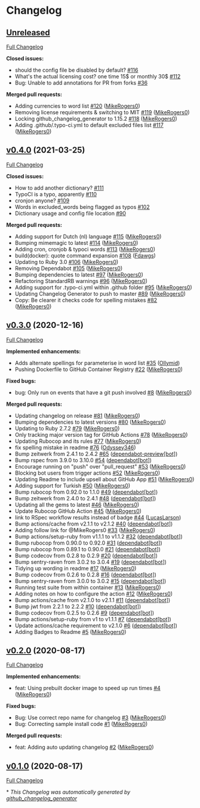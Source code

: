 # Changelog

## [Unreleased](https://github.com/TypoCI/spellcheck-action/tree/HEAD)

[Full Changelog](https://github.com/TypoCI/spellcheck-action/compare/v0.4.0...HEAD)

**Closed issues:**

- should the config file be disabled by default? [\#116](https://github.com/TypoCI/spellcheck-action/issues/116)
- What's the actual licensing cost? one time 15$ or monthly 30$ [\#112](https://github.com/TypoCI/spellcheck-action/issues/112)
- Bug: Unable to add annotations for PR from forks [\#36](https://github.com/TypoCI/spellcheck-action/issues/36)

**Merged pull requests:**

- Adding currencies to word list [\#120](https://github.com/TypoCI/spellcheck-action/pull/120) ([MikeRogers0](https://github.com/MikeRogers0))
- Removing license requirements & switching to MIT [\#119](https://github.com/TypoCI/spellcheck-action/pull/119) ([MikeRogers0](https://github.com/MikeRogers0))
- Locking github\_changelog\_generator to 1.15.2 [\#118](https://github.com/TypoCI/spellcheck-action/pull/118) ([MikeRogers0](https://github.com/MikeRogers0))
- Adding .github/.typo-ci.yml to default excluded files list [\#117](https://github.com/TypoCI/spellcheck-action/pull/117) ([MikeRogers0](https://github.com/MikeRogers0))

## [v0.4.0](https://github.com/TypoCI/spellcheck-action/tree/v0.4.0) (2021-03-25)

[Full Changelog](https://github.com/TypoCI/spellcheck-action/compare/v0.3.0...v0.4.0)

**Closed issues:**

- How to add another dictionary? [\#111](https://github.com/TypoCI/spellcheck-action/issues/111)
- TypoCI is a typo, apparently [\#110](https://github.com/TypoCI/spellcheck-action/issues/110)
- cronjon anyone? [\#109](https://github.com/TypoCI/spellcheck-action/issues/109)
- Words in excluded\_words being flagged as typos [\#102](https://github.com/TypoCI/spellcheck-action/issues/102)
- Dictionary usage and config file location [\#90](https://github.com/TypoCI/spellcheck-action/issues/90)

**Merged pull requests:**

- Adding support for Dutch \(nl\) language [\#115](https://github.com/TypoCI/spellcheck-action/pull/115) ([MikeRogers0](https://github.com/MikeRogers0))
- Bumping mimemagic to latest [\#114](https://github.com/TypoCI/spellcheck-action/pull/114) ([MikeRogers0](https://github.com/MikeRogers0))
- Adding cron, cronjob & typoci words [\#113](https://github.com/TypoCI/spellcheck-action/pull/113) ([MikeRogers0](https://github.com/MikeRogers0))
- build\(docker\): quote command expansion [\#108](https://github.com/TypoCI/spellcheck-action/pull/108) ([Fdawgs](https://github.com/Fdawgs))
- Updating to Ruby 3.0 [\#106](https://github.com/TypoCI/spellcheck-action/pull/106) ([MikeRogers0](https://github.com/MikeRogers0))
- Removing Dependabot [\#105](https://github.com/TypoCI/spellcheck-action/pull/105) ([MikeRogers0](https://github.com/MikeRogers0))
- Bumping dependencies to latest [\#97](https://github.com/TypoCI/spellcheck-action/pull/97) ([MikeRogers0](https://github.com/MikeRogers0))
- Refactoring StandardRB warnings [\#96](https://github.com/TypoCI/spellcheck-action/pull/96) ([MikeRogers0](https://github.com/MikeRogers0))
- Adding support for .typo-ci.yml within .github folder [\#95](https://github.com/TypoCI/spellcheck-action/pull/95) ([MikeRogers0](https://github.com/MikeRogers0))
- Updating Changelog Generator to push to master [\#89](https://github.com/TypoCI/spellcheck-action/pull/89) ([MikeRogers0](https://github.com/MikeRogers0))
- Copy: Be clearer it checks code for spelling mistakes [\#82](https://github.com/TypoCI/spellcheck-action/pull/82) ([MikeRogers0](https://github.com/MikeRogers0))

## [v0.3.0](https://github.com/TypoCI/spellcheck-action/tree/v0.3.0) (2020-12-16)

[Full Changelog](https://github.com/TypoCI/spellcheck-action/compare/v0.2.0...v0.3.0)

**Implemented enhancements:**

- Adds alternate spellings for parameterise in word list  [\#35](https://github.com/TypoCI/spellcheck-action/pull/35) ([Ollymid](https://github.com/Ollymid))
- Pushing Dockerfile to GitHub Container Registry [\#22](https://github.com/TypoCI/spellcheck-action/pull/22) ([MikeRogers0](https://github.com/MikeRogers0))

**Fixed bugs:**

- bug: Only run on events that have a git push involved [\#8](https://github.com/TypoCI/spellcheck-action/pull/8) ([MikeRogers0](https://github.com/MikeRogers0))

**Merged pull requests:**

- Updating changelog on release [\#81](https://github.com/TypoCI/spellcheck-action/pull/81) ([MikeRogers0](https://github.com/MikeRogers0))
- Bumping dependencies to latest versions [\#80](https://github.com/TypoCI/spellcheck-action/pull/80) ([MikeRogers0](https://github.com/MikeRogers0))
- Updating to Ruby 2.7.2 [\#79](https://github.com/TypoCI/spellcheck-action/pull/79) ([MikeRogers0](https://github.com/MikeRogers0))
- Only tracking major version tag for GitHub Actions [\#78](https://github.com/TypoCI/spellcheck-action/pull/78) ([MikeRogers0](https://github.com/MikeRogers0))
- Updating Rubocop and its rules [\#77](https://github.com/TypoCI/spellcheck-action/pull/77) ([MikeRogers0](https://github.com/MikeRogers0))
- fix spelling mistake in readme [\#76](https://github.com/TypoCI/spellcheck-action/pull/76) ([Odyssey346](https://github.com/Odyssey346))
- Bump zeitwerk from 2.4.1 to 2.4.2 [\#65](https://github.com/TypoCI/spellcheck-action/pull/65) ([dependabot-preview[bot]](https://github.com/apps/dependabot-preview))
- Bump rspec from 3.9.0 to 3.10.0 [\#54](https://github.com/TypoCI/spellcheck-action/pull/54) ([dependabot[bot]](https://github.com/apps/dependabot))
- Encourage running on "push" over "pull\_request" [\#53](https://github.com/TypoCI/spellcheck-action/pull/53) ([MikeRogers0](https://github.com/MikeRogers0))
- Blocking bot users from trigger actions [\#52](https://github.com/TypoCI/spellcheck-action/pull/52) ([MikeRogers0](https://github.com/MikeRogers0))
- Updating Readme to include upsell about GitHub App [\#51](https://github.com/TypoCI/spellcheck-action/pull/51) ([MikeRogers0](https://github.com/MikeRogers0))
- Adding support for Turkish [\#50](https://github.com/TypoCI/spellcheck-action/pull/50) ([MikeRogers0](https://github.com/MikeRogers0))
- Bump rubocop from 0.92.0 to 1.1.0 [\#49](https://github.com/TypoCI/spellcheck-action/pull/49) ([dependabot[bot]](https://github.com/apps/dependabot))
- Bump zeitwerk from 2.4.0 to 2.4.1 [\#48](https://github.com/TypoCI/spellcheck-action/pull/48) ([dependabot[bot]](https://github.com/apps/dependabot))
- Updating all the gems to latest [\#46](https://github.com/TypoCI/spellcheck-action/pull/46) ([MikeRogers0](https://github.com/MikeRogers0))
- Update Rubocop GitHub Action [\#45](https://github.com/TypoCI/spellcheck-action/pull/45) ([MikeRogers0](https://github.com/MikeRogers0))
- link to RSpec workflow results instead of badge [\#44](https://github.com/TypoCI/spellcheck-action/pull/44) ([LucasLarson](https://github.com/LucasLarson))
- Bump actions/cache from v2.1.1 to v2.1.2 [\#40](https://github.com/TypoCI/spellcheck-action/pull/40) ([dependabot[bot]](https://github.com/apps/dependabot))
- Adding follow link for @MikeRogers0 [\#33](https://github.com/TypoCI/spellcheck-action/pull/33) ([MikeRogers0](https://github.com/MikeRogers0))
- Bump actions/setup-ruby from v1.1.1 to v1.1.2 [\#32](https://github.com/TypoCI/spellcheck-action/pull/32) ([dependabot[bot]](https://github.com/apps/dependabot))
- Bump rubocop from 0.90.0 to 0.92.0 [\#31](https://github.com/TypoCI/spellcheck-action/pull/31) ([dependabot[bot]](https://github.com/apps/dependabot))
- Bump rubocop from 0.89.1 to 0.90.0 [\#21](https://github.com/TypoCI/spellcheck-action/pull/21) ([dependabot[bot]](https://github.com/apps/dependabot))
- Bump codecov from 0.2.8 to 0.2.9 [\#20](https://github.com/TypoCI/spellcheck-action/pull/20) ([dependabot[bot]](https://github.com/apps/dependabot))
- Bump sentry-raven from 3.0.2 to 3.0.4 [\#19](https://github.com/TypoCI/spellcheck-action/pull/19) ([dependabot[bot]](https://github.com/apps/dependabot))
- Tidying up wording in readme [\#17](https://github.com/TypoCI/spellcheck-action/pull/17) ([MikeRogers0](https://github.com/MikeRogers0))
- Bump codecov from 0.2.6 to 0.2.8 [\#16](https://github.com/TypoCI/spellcheck-action/pull/16) ([dependabot[bot]](https://github.com/apps/dependabot))
- Bump sentry-raven from 3.0.0 to 3.0.2 [\#15](https://github.com/TypoCI/spellcheck-action/pull/15) ([dependabot[bot]](https://github.com/apps/dependabot))
- Running test suite from within container [\#13](https://github.com/TypoCI/spellcheck-action/pull/13) ([MikeRogers0](https://github.com/MikeRogers0))
- Adding notes on how to configure the action [\#12](https://github.com/TypoCI/spellcheck-action/pull/12) ([MikeRogers0](https://github.com/MikeRogers0))
- Bump actions/cache from v2.1.0 to v2.1.1 [\#11](https://github.com/TypoCI/spellcheck-action/pull/11) ([dependabot[bot]](https://github.com/apps/dependabot))
- Bump jwt from 2.2.1 to 2.2.2 [\#10](https://github.com/TypoCI/spellcheck-action/pull/10) ([dependabot[bot]](https://github.com/apps/dependabot))
- Bump codecov from 0.2.5 to 0.2.6 [\#9](https://github.com/TypoCI/spellcheck-action/pull/9) ([dependabot[bot]](https://github.com/apps/dependabot))
- Bump actions/setup-ruby from v1 to v1.1.1 [\#7](https://github.com/TypoCI/spellcheck-action/pull/7) ([dependabot[bot]](https://github.com/apps/dependabot))
- Update actions/cache requirement to v2.1.0 [\#6](https://github.com/TypoCI/spellcheck-action/pull/6) ([dependabot[bot]](https://github.com/apps/dependabot))
- Adding Badges to Readme [\#5](https://github.com/TypoCI/spellcheck-action/pull/5) ([MikeRogers0](https://github.com/MikeRogers0))

## [v0.2.0](https://github.com/TypoCI/spellcheck-action/tree/v0.2.0) (2020-08-17)

[Full Changelog](https://github.com/TypoCI/spellcheck-action/compare/v0.1.0...v0.2.0)

**Implemented enhancements:**

- feat: Using prebuilt docker image to speed up run times [\#4](https://github.com/TypoCI/spellcheck-action/pull/4) ([MikeRogers0](https://github.com/MikeRogers0))

**Fixed bugs:**

- Bug: Use correct repo name for changelog [\#3](https://github.com/TypoCI/spellcheck-action/pull/3) ([MikeRogers0](https://github.com/MikeRogers0))
- Bug: Correcting sample install code [\#1](https://github.com/TypoCI/spellcheck-action/pull/1) ([MikeRogers0](https://github.com/MikeRogers0))

**Merged pull requests:**

- feat: Adding auto updating changelog [\#2](https://github.com/TypoCI/spellcheck-action/pull/2) ([MikeRogers0](https://github.com/MikeRogers0))

## [v0.1.0](https://github.com/TypoCI/spellcheck-action/tree/v0.1.0) (2020-08-17)

[Full Changelog](https://github.com/TypoCI/spellcheck-action/compare/0cfaa2ca908b4703af0170f1703344c5e17ee626...v0.1.0)



\* *This Changelog was automatically generated by [github_changelog_generator](https://github.com/github-changelog-generator/github-changelog-generator)*
